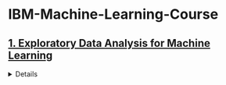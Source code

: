 # IBM-Machine-Learning-Course

## [1. Exploratory Data Analysis for Machine Learning](https://www.coursera.org/learn/ibm-exploratory-data-analysis-for-machine-learning)
<details>
	<summary>Details</summary>
	
### Topics covered
> 1. Collecting Data, Exploratory Data Analysis, and Feature Engineering.
> 2. Inference Statistics

### Project
*Required*
> Finding a data set that you are really passionate abot.
> Once you have selected a data set, you will produce the deliverables listed below and submit them to one of your peers for review.Treat this exercise as an opportunity to produce analysis that are ready to highlight your analytical skills for a senior audience, for example, the Chief Data Officer, or the Head of Analytics at your company.
</details>
